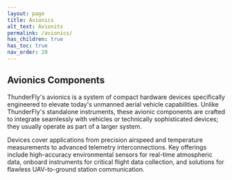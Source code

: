 ```yaml
---
layout: page
title: Avionics
alt_text: Avionits
permalink: /avionics/
has_children: true
has_toc: true
nav_order: 20
---
```



## Avionics Components

ThunderFly's avionics is a system of compact hardware devices specifically engineered to elevate today's unmanned aerial vehicle capabilities. Unlike ThunderFly's standalone instruments, these avionic components are crafted to integrate seamlessly with vehicles or technically sophisticated devices; they usually operate as part of a larger system. 

Devices cover applications from precision airspeed and temperature measurements to advanced telemetry interconnections. Key offerings include high-accuracy environmental sensors for real-time atmospheric data, onboard instruments for critical flight data collection, and solutions for flawless UAV-to-ground station communication.

<!--
### [TFRPM01](/avionics/TFRPM01)
Current revision: TFRPM01D

#### TFPROBE01

### TFHT01
Current revision: TFHT01B

### TFGPS01


### [TFSLOT01](/avionics/TFSLOT01)
Current revision: TFSLOT01A

### TFI2CADT01

### TFI2CEXT01

### TFSBEC01


## Accessories

### I2C Cables

### CAN Cables

### UART/Serial cables
-->
